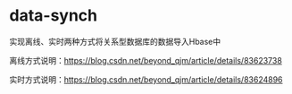 # data-synch
实现离线、实时两种方式将关系型数据库的数据导入Hbase中

离线方式说明：https://blog.csdn.net/beyond_qjm/article/details/83623738

实时方式说明：https://blog.csdn.net/beyond_qjm/article/details/83624896
